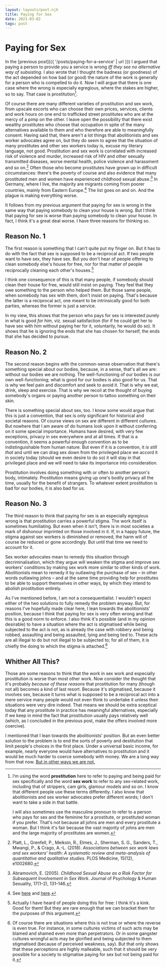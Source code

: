 ```yaml
---
layout: layouts/post.njk
title: Paying for Sex
date: 2021-03-02
tags: post
---
```


# Paying for Sex

In the [previous post]({{ '/posts/paying-for-a-service' | url }}) I argued that paying a person to provide you a service is wrong _iff they see no alternative way of subsisting_. I also wrote that I thought the badness (or goodness) of the act depended on how bad (or good) the nature of the work is generally for a person who is compelled to do it. Now I will argue that there is one case where the wrong is especially egregious, where the stakes are higher, so to say. That case is prostitution[^1].

Of course there are many different varieties of prostitution and sex work, from upscale escorts who can choose their own prices, services, clients and work hours on one end to trafficked street prostitutes who are at the mercy of a pimp on the other. I leave open the possibility that there exist wealthy prostitutes who choose that occupation in spite of the many alternatives available to them and who therefore are able to meaningfully consent. Having said that, there aren't a lot things that abolitionists and sex worker advocates agree on, but they do seem to agree that the situation of many prostitutes and other sex workers today is, excuse my literary language, not good. Prostitution and sex work is correlated with increased risk of violence and murder, increased risk of HIV and other sexually transmitted diseases, worse mental health, police violence and harassment and so on.[^2] Often those who become prostitutes have grown up in difficult circumstances: there's the poverty of course and also evidence that many prostituted men and women have experienced childhood sexual abuse.[^3] In Germany, where I live, the majority are migrants coming from poorer countries, mainly from Eastern Europe.[^4] The list goes on and on. And the plague is making everything worse.

It follows from my previous argument that paying for sex is wrong in the same way that paying somebody to clean your house is wrong. But I think that paying for sex is worse than paying somebody to clean your house. In fact, I think it's a great deal worse. I have three reasons for thinking so.

## Reason No. 1

The first reason is something that I can't quite put my finger on. But it has to do with the fact that sex is supposed to be a reciprocal act. If two people want to have sex, they have sex. But you don't hear of people offering to clean somebody else's house for free, nor for that matter of people reciprocally cleaning each other's houses.[^5]

I think one consequence of this is that many people, if somebody should clean their house for free, would still insist on paying. They feel that they owe something to the person who helped them. But those same people, when somebody has sex with them, don't insist on paying. That's because the latter is a reciprocal act, one meant to be intrinsically good for both parties, whereas the former is just a service.

In my view, this shows that the person who pays for sex is interested purely in what is good _for him_, viz. sexual satisfaction (for if he could get her to have sex with him without paying her for it, voluntarily, he would do so). It shows that he is ignoring the ends that she has chosen for herself, the ends that she has decided to pursue.

## Reason No. 2

The second reason begins with the common-sense observation that there's something special about our bodies, because, in a sense, that's all we are: without our bodies we are nothing. The well-functioning of our bodies is our own well-functioning; what is good for our bodies is also good for us. That is why we feel pain and discomfort and seek to avoid it. That is why we eat, drink, sleep and exercise. That is why we recoil at the thought of buying somebody's organs or paying another person to tattoo something on their skin.

There is something special about sex, too. I know some would argue that this is just a convention, that sex is only significant for historical and societal reasons. Of course views on sex are different in different cultures. But nowhere that I am aware of do humans look upon it without conferring on it some special importance. Humans have desired, with very few exceptions, privacy in sex everywhere and at all times. If that is a convention, it seems a powerful enough convention as to be indistinguishable from human nature. But even if it is a convention, it _is still that_ and until we can drag sex down from the privileged place we accord it in society today (should we even desire to do so) it will stay in that privileged place and we will need to take its importance into consideration.

Prostitution involves doing something with or often _to_ another person's body, intimately. Prostitution means giving up one's bodily privacy all the time, usually for the benefit of strangers. To whatever extent prostitution is bad for our bodies, it is also bad for us.

## Reason No. 3

The third reason to think that paying for sex is an especially egregious wrong is that prostitution carries a powerful stigma. The work itself is sometimes humiliating. But even when it isn't, there is in most societies a mark of dishonour imprinted on those involved in it. If, in a happy future, the stigma against sex workers is diminished or removed, the harm will of course be reduced or gone accordingly. But until that time we need to account for it.

Sex worker advocates mean to remedy this situation through decriminalisation, which they argue will weaken the stigma and improve sex workers' conditions by making sex work more similar to other kinds of work. Abolitionists mean to remedy it by outlawing the purchase of sex – in other words outlawing johns – and at the same time providing help for prostitutes to be able to support themselves in other ways, by which they intend to abolish prostitution entirely.

As I've mentioned before, I am not a consequentialist. I wouldn't expect either of the two solutions to fully remedy the problem anyway. But, for reasons I've hopefully made clear here, I lean towards the abolitionists' position, because I think that paying for sex is very often wrong and that this is a good norm to enforce. I also think it's possible (and in my opinion desirable) to have a situation where the act is stigmatised while being subjected to the act is not, as is already the case with robbery and being robbed, assaulting and being assaulted, lying and being lied to. These acts are all illegal to do but not illegal to be subjected to; for all of them, it is chiefly the doing to which the stigma is attached.[^6]

## Whither All This?

Those are some reasons to think that the _work_ in sex work and especially prostitution is worse than most other work. Now consider the thought that it's probably _because of these reasons_ that prostitution for many (though not all) becomes a kind of last resort. Because it's stigmatised, because it involves sex, because it turns what is supposed to be a reciprocal act into a mere service many people would not even think to undertake it unless their situations were very dire indeed. That means we should be extra sceptical today that any prostitute in practice has meaningful alternatives, especially if we keep in mind the fact that prostitution usually pays relatively well (which, as I concluded in the previous post, make the offers involved more coercive).

I mentioned that I lean towards the abolitionists' position. But an even better solution to the problem is to end the sorts of poverty and destitution that limit people's choices in the first place. Under a universal basic income, for example, nearly everyone would have alternatives to prostitution and it would be much harder to coerce somebody with money. We are a long way from that now. [But in other ways we are not.](https://www.givedirectly.org/ubi-study/)

[^1]:
    I’m using the word **prostitution** here to refer to paying and being paid for sex specifically and the word **sex work** to refer to any sex-related work, including that of strippers, cam girls, glamour models and so on. I know that different people use these terms differently. I also know that abolitionists and sex worker advocates prefer different words; I don't want to take a side in that battle.

    I will also sometimes use the masculine pronoun to refer to a person who pays for sex and the feminine for a prostitute, or prostituted woman if you prefer. That's not because all johns are men and every prostitute a woman. But I think it's fair because the vast majority of johns are men and the large majority of prostitutes are women.

[^2]: Platt, L., Grenfell, P., Meiksin, R., Elmes, J., Sherman, S. G., Sanders, T., Mwangi, P., & Crago, A.-L. (2018). _Associations between sex work laws and sex workers’ health: A systematic review and meta-analysis of quantitative and qualitative studies_. PLOS Medicine, 15(12), e1002680.
[^3]: Abramovich, E. (2005). _Childhood Sexual Abuse as a Risk Factor for Subsequent Involvement in Sex Work_. Journal of Psychology & Human Sexuality, 17(1–2), 131–146.
[^4]: See [here](https://en.wikipedia.org/wiki/Prostitution_in_Germany#COVID-19_pandemic) and [here](https://en.wikipedia.org/wiki/Prostitution_in_Germany#Extent_of_prostitution_and_associated_issues).
[^5]: Actually I have heard of people doing this for free: I think it's a kink. Good for them! But they are rare enough that we can bracket them for the purposes of this argument.
[^6]: Of course there are situations where this is not true or where the reverse is even true. For instance, in some cultures victims of such acts may be blamed and shamed even more than perpetrators. Or in some gangster cultures wrongful acts may be glorified and being subjected to them stigmatised (because of perceived weakness, say). But that only shows that these perceptions are highly malleable, such that it should be very possible for a society to stigmatise paying for sex but not being paid for it.
